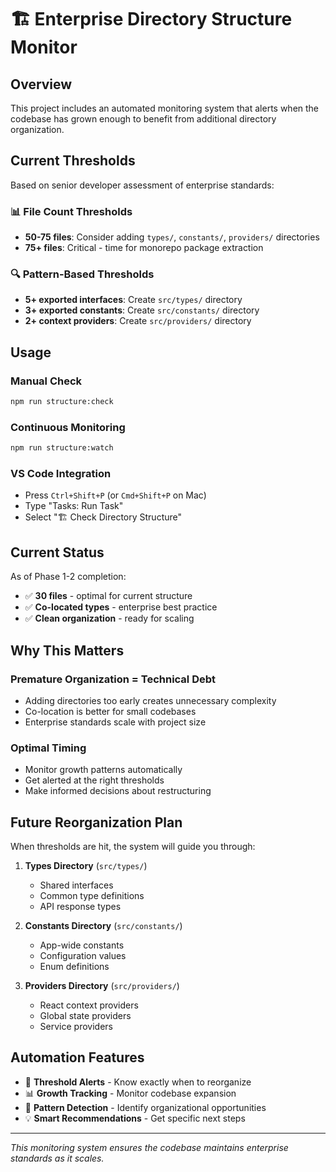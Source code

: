 # 🏗️ Enterprise Directory Structure Monitor

## Overview

This project includes an automated monitoring system that alerts when the codebase has grown enough to benefit from additional directory organization.

## Current Thresholds

Based on senior developer assessment of enterprise standards:

### 📊 File Count Thresholds
- **50-75 files**: Consider adding `types/`, `constants/`, `providers/` directories
- **75+ files**: Critical - time for monorepo package extraction

### 🔍 Pattern-Based Thresholds
- **5+ exported interfaces**: Create `src/types/` directory
- **3+ exported constants**: Create `src/constants/` directory  
- **2+ context providers**: Create `src/providers/` directory

## Usage

### Manual Check
```bash
npm run structure:check
```

### Continuous Monitoring
```bash
npm run structure:watch
```

### VS Code Integration
- Press `Ctrl+Shift+P` (or `Cmd+Shift+P` on Mac)
- Type "Tasks: Run Task"
- Select "🏗️ Check Directory Structure"

## Current Status

As of Phase 1-2 completion:
- ✅ **30 files** - optimal for current structure
- ✅ **Co-located types** - enterprise best practice
- ✅ **Clean organization** - ready for scaling

## Why This Matters

### Premature Organization = Technical Debt
- Adding directories too early creates unnecessary complexity
- Co-location is better for small codebases
- Enterprise standards scale with project size

### Optimal Timing
- Monitor growth patterns automatically
- Get alerted at the right thresholds
- Make informed decisions about restructuring

## Future Reorganization Plan

When thresholds are hit, the system will guide you through:

1. **Types Directory** (`src/types/`)
   - Shared interfaces
   - Common type definitions
   - API response types

2. **Constants Directory** (`src/constants/`)
   - App-wide constants
   - Configuration values
   - Enum definitions

3. **Providers Directory** (`src/providers/`)
   - React context providers
   - Global state providers
   - Service providers

## Automation Features

- 🚨 **Threshold Alerts** - Know exactly when to reorganize
- 📊 **Growth Tracking** - Monitor codebase expansion
- 🎯 **Pattern Detection** - Identify organizational opportunities
- 💡 **Smart Recommendations** - Get specific next steps

---

*This monitoring system ensures the codebase maintains enterprise standards as it scales.*